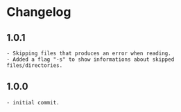 # Changelog

## 1.0.1
    - Skipping files that produces an error when reading.
    - Added a flag "-s" to show informations about skipped files/directories.

## 1.0.0
    - initial commit.
